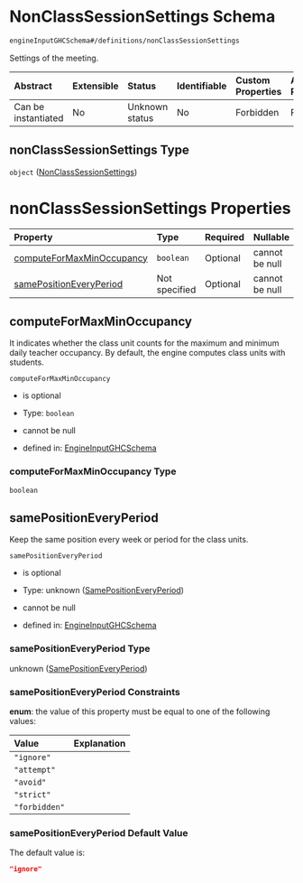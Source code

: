# NonClassSessionSettings Schema

```txt
engineInputGHCSchema#/definitions/nonClassSessionSettings
```

Settings of the meeting.

| Abstract            | Extensible | Status         | Identifiable | Custom Properties | Additional Properties | Access Restrictions | Defined In                                                        |
| :------------------ | :--------- | :------------- | :----------- | :---------------- | :-------------------- | :------------------ | :---------------------------------------------------------------- |
| Can be instantiated | No         | Unknown status | No           | Forbidden         | Forbidden             | none                | [ghc.schema.json*](../out/ghc.schema.json "open original schema") |

## nonClassSessionSettings Type

`object` ([NonClassSessionSettings](ghc-definitions-nonclasssessionsettings.md))

# nonClassSessionSettings Properties

| Property                                                | Type          | Required | Nullable       | Defined by                                                                                                                                                                                               |
| :------------------------------------------------------ | :------------ | :------- | :------------- | :------------------------------------------------------------------------------------------------------------------------------------------------------------------------------------------------------- |
| [computeForMaxMinOccupancy](#computeformaxminoccupancy) | `boolean`     | Optional | cannot be null | [EngineInputGHCSchema](ghc-definitions-nonclasssessionsettings-properties-computeformaxminoccupancy.md "engineInputGHCSchema#/definitions/nonClassSessionSettings/properties/computeForMaxMinOccupancy") |
| [samePositionEveryPeriod](#samepositioneveryperiod)     | Not specified | Optional | cannot be null | [EngineInputGHCSchema](ghc-definitions-samepositioneveryperiod.md "engineInputGHCSchema#/definitions/nonClassSessionSettings/properties/samePositionEveryPeriod")                                        |

## computeForMaxMinOccupancy

It indicates whether the class unit counts for the maximum and minimum daily teacher occupancy. By default, the engine computes class units with students.

`computeForMaxMinOccupancy`

*   is optional

*   Type: `boolean`

*   cannot be null

*   defined in: [EngineInputGHCSchema](ghc-definitions-nonclasssessionsettings-properties-computeformaxminoccupancy.md "engineInputGHCSchema#/definitions/nonClassSessionSettings/properties/computeForMaxMinOccupancy")

### computeForMaxMinOccupancy Type

`boolean`

## samePositionEveryPeriod

Keep the same position every week or period for the class units.

`samePositionEveryPeriod`

*   is optional

*   Type: unknown ([SamePositionEveryPeriod](ghc-definitions-samepositioneveryperiod.md))

*   cannot be null

*   defined in: [EngineInputGHCSchema](ghc-definitions-samepositioneveryperiod.md "engineInputGHCSchema#/definitions/nonClassSessionSettings/properties/samePositionEveryPeriod")

### samePositionEveryPeriod Type

unknown ([SamePositionEveryPeriod](ghc-definitions-samepositioneveryperiod.md))

### samePositionEveryPeriod Constraints

**enum**: the value of this property must be equal to one of the following values:

| Value         | Explanation |
| :------------ | :---------- |
| `"ignore"`    |             |
| `"attempt"`   |             |
| `"avoid"`     |             |
| `"strict"`    |             |
| `"forbidden"` |             |

### samePositionEveryPeriod Default Value

The default value is:

```json
"ignore"
```
